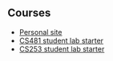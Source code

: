 ## Courses

- [Personal site](https://shanepanter.com)
- [CS481 student lab starter](https://github.com/shanep/capstone-starter)
- [CS253 student lab starter](https://github.com/shanep/c-devel-starter)
